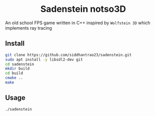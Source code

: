 <h1 align="center">Sadenstein notso3D</h1>
<p>
</p>

An old school FPS game written in C++ inspired by `Wolfstein 3D` which implements ray tracing

## Install

```sh
git clone https://github.com/siddhantrao23/sadenstein.git
sudo apt install -y libsdl2-dev git
cd sadenstein
mkdir build
cd build
cmake ..
make
```

## Usage

```sh
./sadenstein
```
